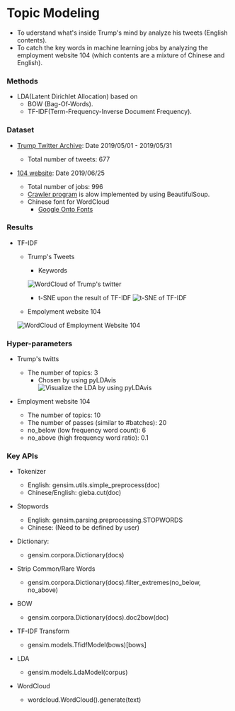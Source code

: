 [trump_twitter_archive]: http://www.trumptwitterarchive.com/archive "Trump Twitter Archive"
[wordcloud_twitter]: https://github.com/Brandon-HY-Lin/topic_modeling/blob/master/lda_english/figures/word_cloud_twitter.png "WordCloud image"
[tsne_tfidf_twitter]: https://github.com/Brandon-HY-Lin/topic_modeling/blob/master/lda_english/figures/tsne_tfidf.png "t-SNE of TF-IDF"
[wordcloud_104]: https://github.com/Brandon-HY-Lin/topic_modeling/blob/master/lda_chinese/figures/word_cloud_104.png "WordCloud image of website 104"
[pyldavis_twitter]: https://github.com/Brandon-HY-Lin/topic_modeling/blob/master/lda_english/figures/pyLDAvis_bow_trump_tweets.png "Pyldavis of Trump's tweets"

# Topic Modeling
- To uderstand what's inside Trump's mind by analyze his tweets (English contents).
- To catch the key words in machine learning jobs by analyzing the employment website 104 (which contents are a mixture of Chinese and English).

### Methods
- LDA(Latent Dirichlet Allocation) based on 
  - BOW (Bag-Of-Words).
  - TF-IDF(Term-Frequency-Inverse Document Frequency).

### Dataset
- [Trump Twitter Archive][trump_twitter_archive]: Date 2019/05/01 - 2019/05/31
  - Total number of tweets: 677
  
- [104 website](https://www.104.com.tw/jobs/search/?ro=0&kwop=7&keyword=machine%20learning&order=1&asc=0&page=1&mode=s&jobsource=2018indexpoc): Date 2019/06/25
  - Total number of jobs: 996
  - [Crawler program](https://github.com/Brandon-HY-Lin/topic_modeling/tree/master/crawler/employment_website_104) is alow implemented by using BeautifulSoup.
  - Chinese font for WordCloud
    - [Google Onto Fonts](https://www.google.com/get/noto/)

### Results
- TF-IDF
  - Trump's Tweets
    - Keywords
    
    ![WordCloud of Trump's twitter][wordcloud_twitter]
    
    - t-SNE upon the result of TF-IDF
      ![t-SNE of TF-IDF][tsne_tfidf_twitter]

  - Empolyment website 104
  
  ![WordCloud of Employment Website 104][wordcloud_104]

### Hyper-parameters
  - Trump's twitts
    - The number of topics: 3
      - Chosen by using pyLDAvis
        ![Visualize the LDA by using pyLDAvis][pyldavis_twitter]
      
  - Employment website 104
    - The number of topics: 10
    - The number of passes (similar to #batches): 20
    - no_below (low frequency word count): 6
    - no_above (high frequency word ratio): 0.1
    

### Key APIs
- Tokenizer
  - English: gensim.utils.simple_preprocess(doc)
  - Chinese/English: gieba.cut(doc)
  
- Stopwords
  - English: gensim.parsing.preprocessing.STOPWORDS
  - Chinese: (Need to be defined by user)
  
- Dictionary:
  - gensim.corpora.Dictionary(docs)
  
- Strip Common/Rare Words
  - gensim.corpora.Dictionary(docs).filter_extremes(no_below, no_above)
  
- BOW
  - gensim.corpora.Dictionary(docs).doc2bow(doc)
  
- TF-IDF Transform
  - gensim.models.TfidfModel(bows)[bows]
  
- LDA
  - gensim.models.LdaModel(corpus)
  
- WordCloud
  - wordcloud.WordCloud().generate(text)
